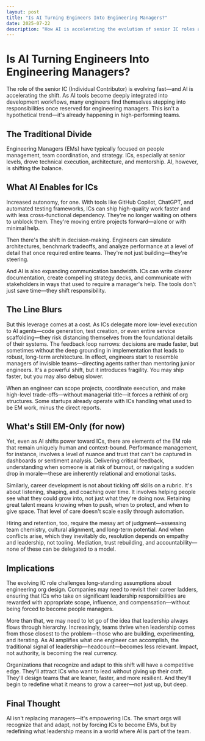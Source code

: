 ```yaml
---
layout: post
title: "Is AI Turning Engineers Into Engineering Managers?"
date: 2025-07-22
description: "How AI is accelerating the evolution of senior IC roles and blurring the line between individual contributors and engineering managers"
---
```


# Is AI Turning Engineers Into Engineering Managers?

The role of the senior IC (Individual Contributor) is evolving fast—and AI is
accelerating the shift. As AI tools become deeply integrated into development
workflows, many engineers find themselves stepping into responsibilities once
reserved for engineering managers. This isn't a hypothetical trend—it's already
happening in high-performing teams.

## The Traditional Divide

Engineering Managers (EMs) have typically focused on people management, team
coordination, and strategy. ICs, especially at senior levels, drove technical
execution, architecture, and mentorship. AI, however, is shifting the balance.

## What AI Enables for ICs

Increased autonomy, for one. With tools like GitHub Copilot, ChatGPT, and
automated testing frameworks, ICs can ship high-quality work faster and with
less cross-functional dependency. They're no longer waiting on others to unblock
them. They're moving entire projects forward—alone or with minimal help.

Then there's the shift in decision-making. Engineers can simulate architectures,
benchmark tradeoffs, and analyze performance at a level of detail that once
required entire teams. They're not just building—they're steering.

And AI is also expanding communication bandwidth. ICs can write clearer
documentation, create compelling strategy decks, and communicate with
stakeholders in ways that used to require a manager's help. The tools don't just
save time—they shift responsibility.

## The Line Blurs

But this leverage comes at a cost. As ICs delegate more low-level execution to
AI agents—code generation, test creation, or even entire service
scaffolding—they risk distancing themselves from the foundational details of
their systems. The feedback loop narrows: decisions are made faster, but
sometimes without the deep grounding in implementation that leads to robust,
long-term architecture. In effect, engineers start to resemble managers of
invisible teams—directing agents rather than mentoring junior engineers. It's a
powerful shift, but it introduces fragility. You may ship faster, but you may
also debug slower.

When an engineer can scope projects, coordinate execution, and make high-level
trade-offs—without managerial title—it forces a rethink of org structures. Some
startups already operate with ICs handling what used to be EM work, minus the
direct reports.

## What's Still EM-Only (for now)

Yet, even as AI shifts power toward ICs, there are elements of the EM role that
remain uniquely human and context-bound. Performance management, for instance,
involves a level of nuance and trust that can't be captured in dashboards or
sentiment analysis. Delivering critical feedback, understanding when someone is
at risk of burnout, or navigating a sudden drop in morale—these are inherently
relational and emotional tasks.

Similarly, career development is not about ticking off skills on a rubric. It's
about listening, shaping, and coaching over time. It involves helping people see
what they could grow into, not just what they're doing now. Retaining great
talent means knowing when to push, when to protect, and when to give space. That
level of care doesn't scale easily through automation.

Hiring and retention, too, require the messy art of judgment—assessing team
chemistry, cultural alignment, and long-term potential. And when conflicts
arise, which they inevitably do, resolution depends on empathy and leadership,
not tooling. Mediation, trust rebuilding, and accountability—none of these can
be delegated to a model.

## Implications

The evolving IC role challenges long-standing assumptions about engineering org
design. Companies may need to revisit their career ladders, ensuring that ICs
who take on significant leadership responsibilities are rewarded with
appropriate scope, influence, and compensation—without being forced to become
people managers.

More than that, we may need to let go of the idea that leadership always flows
through hierarchy. Increasingly, teams thrive when leadership comes from those
closest to the problem—those who are building, experimenting, and iterating. As
AI amplifies what one engineer can accomplish, the traditional signal of
leadership—headcount—becomes less relevant. Impact, not authority, is becoming
the real currency.

Organizations that recognize and adapt to this shift will have a competitive
edge. They'll attract ICs who want to lead without giving up their craft.
They'll design teams that are leaner, faster, and more resilient. And they'll
begin to redefine what it means to grow a career—not just up, but deep.

## Final Thought

AI isn't replacing managers—it's empowering ICs. The smart orgs will recognize
that and adapt, not by forcing ICs to become EMs, but by redefining what
leadership means in a world where AI is part of the team.
